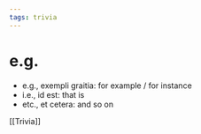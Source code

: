 ```yaml
---
tags: trivia
---
```

# e.g.
- e.g., exempli graitia: for example / for instance
- i.e., id est: that is
- etc., et cetera: and so on

[[Trivia]]